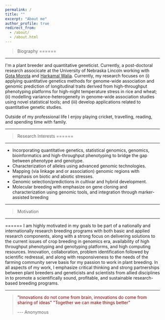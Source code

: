 ```yaml
---
permalink: /
title: ""
excerpt: "About me"
author_profile: true
redirect_from: 
  - /about/
  - /about.html
---
```


> Biography
======
------
I'm a plant breeder and quantitative geneticist. Currently, a post-doctoral research associcate  at the University of Nebraska Lincoln working with [Gota Morota](http://morotalab.org/) and [Harkamal Walia](http://cropstressgenomics.org/).  Currently, my research focuses on (i) applying quantitative genetics methods for genome-wide association and genomic prediction of longitudinal traits derived from high-throughput phenotyping platforms for high-night temperature stress in rice and wheat; (ii) modelling variance-heterogeneity in genome-wide association studies using novel statistical tools; and (iii) develop applications related to quantitative genetic studies.

Outside of my professional life I enjoy playing cricket, travelling, reading, and spending time with family.

------

> Research Interests
======
------
* Incorporating quantitative genetics, statistical genomics, genomics, bioinformatics and high-throughput phenotyping to bridge the gap between phenotype and genotype.
* Characterization of alleles using advanced genomic technologies.
* Mapping (via linkage and or association) genomic regions with emphasis on biotic and abiotic stresses.
* Genomic selection/predictions in cultivar and hybrid development.
* Molecular breeding with emphasize on gene cloning and characterization using genomic tools, and integration through marker-assisted breeding

------

> Motivation
------
======
I am highly motivated in my goals to be part of a nationally and internationally research breeding programs with both basic and applied research components, along with a strong focus on delivering solutions to the current issues of crop breeding in genomics era, availability of high throughput phenotyping and genotyping platforms, and high computing resources. Innovation, collaboration, problem identification followed by scientific redressal, and along with responsiveness to the needs of the farming community serve basis for my passion to work in plant breeding. In all aspects of my work, I emphasize critical thinking and strong partnerships between plant breeders and geneticists and scientists from allied disciplines in to promote a scientifically sound, profitable, and sustainable research-based breeding programs.

------


> <span style="color:darkred">"Innovations do not come from brain, innovations do come from sharing of ideas"</span>
> <span style="color:darkred">"Together we can make things better"</span>
>
>--- Anonymous
